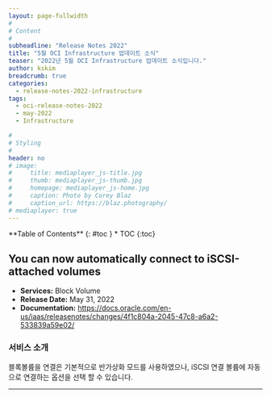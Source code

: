 ```yaml
---
layout: page-fullwidth
#
# Content
#
subheadline: "Release Notes 2022"
title: "5월 OCI Infrastructure 업데이트 소식"
teaser: "2022년 5월 OCI Infrastructure 업데이트 소식입니다."
author: kskim
breadcrumb: true
categories:
  - release-notes-2022-infrastructure
tags:
  - oci-release-notes-2022
  - may-2022
  - Infrastructure

#
# Styling
#
header: no
# image:
#     title: mediaplayer_js-title.jpg
#     thumb: mediaplayer_js-thumb.jpg
#     homepage: mediaplayer_js-home.jpg
#     caption: Photo by Corey Blaz
#     caption_url: https://blaz.photography/
# mediaplayer: true
---
```


<div class="panel radius" markdown="1">
**Table of Contents**
{: #toc }
*  TOC
{:toc}
</div>

## You can now automatically connect to iSCSI-attached volumes
* **Services:** Block Volume
* **Release Date:** May 31, 2022
* **Documentation:** https://docs.oracle.com/en-us/iaas/releasenotes/changes/4f1c804a-2045-47c8-a6a2-533839a59e02/

### 서비스 소개
블록볼륨을 연결은 기본적으로 반가상화 모드를 사용하였으나, iSCSI 연결 볼륨에 자동으로 연결하는 옵션을 선택 할 수 있습니다. 

---